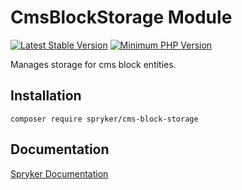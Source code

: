 # CmsBlockStorage Module
[![Latest Stable Version](https://poser.pugx.org/spryker/cms-block-storage/v/stable.svg)](https://packagist.org/packages/spryker/cms-block-storage)
[![Minimum PHP Version](https://img.shields.io/badge/php-%3E%3D%208.1-8892BF.svg)](https://php.net/)

Manages storage for cms block entities.

## Installation

```
composer require spryker/cms-block-storage
```

## Documentation

[Spryker Documentation](https://spryker.github.io)
